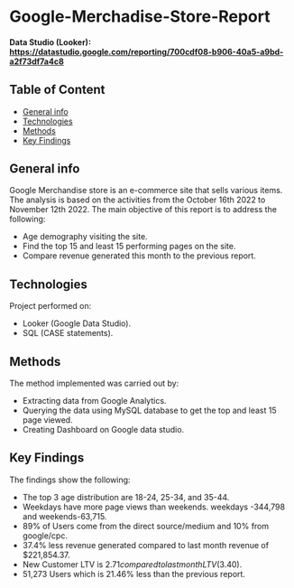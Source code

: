 # Google-Merchadise-Store-Report

#### Data Studio (Looker): https://datastudio.google.com/reporting/700cdf08-b906-40a5-a9bd-a2f73df7a4c8

## Table of Content
* [General info](#general-info)
* [Technologies](#technologies)
* [Methods](#methods)
* [Key Findings](#key-findings)

## General info
Google Merchandise store is an e-commerce site  that sells various items. The analysis is based on the activities from the October 16th 2022 to November 12th 2022.
The main objective of this report  is to address the following:
* Age demography visiting the site.
* Find the top 15 and least 15 performing pages on the site.
* Compare revenue generated this month to the previous report.


## Technologies
Project performed on:
* Looker (Google Data Studio).
* SQL (CASE statements).


## Methods

The method implemented was carried out by:
* Extracting data from Google Analytics.
* Querying the data using MySQL database to get the top and least 15 page viewed.
* Creating Dashboard on Google data studio.

## Key Findings

The findings show the following:
* The top 3 age distribution are  18-24, 25-34, and 35-44.
* Weekdays have more page views than weekends. weekdays -344,798 and weekends-63,715.
* 89% of Users come from the direct source/medium and 10% from google/cpc.
* 37.4% less revenue generated compared to last month revenue of $221,854.37.
* New Customer LTV is $2.71 compared to last month LTV ($3.40).
* 51,273 Users which is 21.46% less than the previous report.

